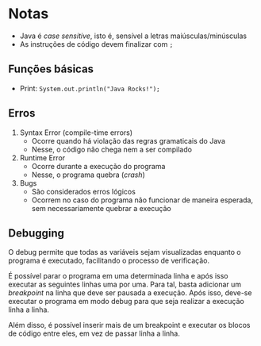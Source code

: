 # Notas

- Java é *case sensitive*, isto é, sensível a letras maiúsculas/minúsculas
- As instruções de código devem finalizar com `;`

## Funções básicas

- Print: `System.out.println("Java Rocks!");`

## Erros

1. Syntax Error (compile-time errors)
   - Ocorre quando há violação das regras gramaticais do Java
   - Nesse, o código não chega nem a ser compilado
2. Runtime Error
   - Ocorre durante a execução do programa
   - Nesse, o programa quebra (*crash*)
3. Bugs
   - São considerados erros lógicos
   - Ocorrem no caso do programa não funcionar de maneira esperada, sem necessariamente quebrar a execução

## Debugging

O debug permite que todas as variáveis sejam visualizadas enquanto o programa é executado, facilitando o processo de verificação.

É possível parar o programa em uma determinada linha e após isso executar as seguintes linhas uma por uma. Para tal, basta adicionar um *breakpoint* na linha que deve ser pausada a execução. Após isso, deve-se executar o programa em modo debug para que seja realizar a execução linha a linha.

Além disso, é possível inserir mais de um breakpoint e executar os blocos de código entre eles, em vez de passar linha a linha.